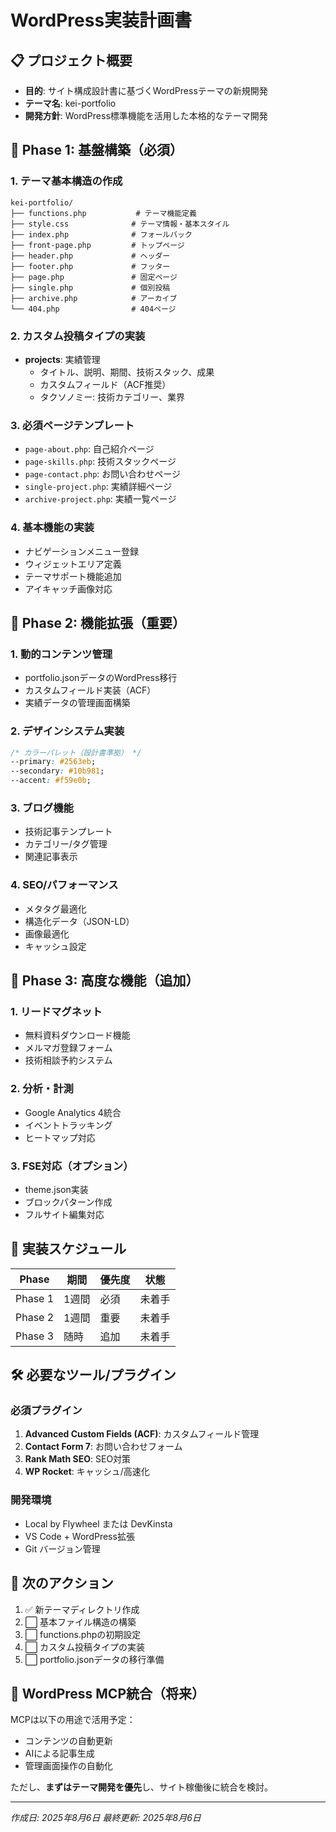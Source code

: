 # WordPress実装計画書

## 📋 プロジェクト概要
- **目的**: サイト構成設計書に基づくWordPressテーマの新規開発
- **テーマ名**: kei-portfolio
- **開発方針**: WordPress標準機能を活用した本格的なテーマ開発

## 🎯 Phase 1: 基盤構築（必須）

### 1. テーマ基本構造の作成
```
kei-portfolio/
├── functions.php           # テーマ機能定義
├── style.css              # テーマ情報・基本スタイル
├── index.php              # フォールバック
├── front-page.php         # トップページ
├── header.php             # ヘッダー
├── footer.php             # フッター
├── page.php               # 固定ページ
├── single.php             # 個別投稿
├── archive.php            # アーカイブ
└── 404.php                # 404ページ
```

### 2. カスタム投稿タイプの実装
- **projects**: 実績管理
  - タイトル、説明、期間、技術スタック、成果
  - カスタムフィールド（ACF推奨）
  - タクソノミー: 技術カテゴリー、業界

### 3. 必須ページテンプレート
- `page-about.php`: 自己紹介ページ
- `page-skills.php`: 技術スタックページ  
- `page-contact.php`: お問い合わせページ
- `single-project.php`: 実績詳細ページ
- `archive-project.php`: 実績一覧ページ

### 4. 基本機能の実装
- ナビゲーションメニュー登録
- ウィジェットエリア定義
- テーマサポート機能追加
- アイキャッチ画像対応

## 🔧 Phase 2: 機能拡張（重要）

### 1. 動的コンテンツ管理
- portfolio.jsonデータのWordPress移行
- カスタムフィールド実装（ACF）
- 実績データの管理画面構築

### 2. デザインシステム実装
```css
/* カラーパレット（設計書準拠） */
--primary: #2563eb;
--secondary: #10b981;
--accent: #f59e0b;
```

### 3. ブログ機能
- 技術記事テンプレート
- カテゴリー/タグ管理
- 関連記事表示

### 4. SEO/パフォーマンス
- メタタグ最適化
- 構造化データ（JSON-LD）
- 画像最適化
- キャッシュ設定

## 🚀 Phase 3: 高度な機能（追加）

### 1. リードマグネット
- 無料資料ダウンロード機能
- メルマガ登録フォーム
- 技術相談予約システム

### 2. 分析・計測
- Google Analytics 4統合
- イベントトラッキング
- ヒートマップ対応

### 3. FSE対応（オプション）
- theme.json実装
- ブロックパターン作成
- フルサイト編集対応

## 📅 実装スケジュール

| Phase | 期間 | 優先度 | 状態 |
|-------|------|--------|------|
| Phase 1 | 1週間 | 必須 | 未着手 |
| Phase 2 | 1週間 | 重要 | 未着手 |
| Phase 3 | 随時 | 追加 | 未着手 |

## 🛠️ 必要なツール/プラグイン

### 必須プラグイン
1. **Advanced Custom Fields (ACF)**: カスタムフィールド管理
2. **Contact Form 7**: お問い合わせフォーム
3. **Rank Math SEO**: SEO対策
4. **WP Rocket**: キャッシュ/高速化

### 開発環境
- Local by Flywheel または DevKinsta
- VS Code + WordPress拡張
- Git バージョン管理

## 📝 次のアクション

1. ✅ 新テーマディレクトリ作成
2. ⬜ 基本ファイル構造の構築
3. ⬜ functions.phpの初期設定
4. ⬜ カスタム投稿タイプの実装
5. ⬜ portfolio.jsonデータの移行準備

## 🔄 WordPress MCP統合（将来）

MCPは以下の用途で活用予定：
- コンテンツの自動更新
- AIによる記事生成
- 管理画面操作の自動化

ただし、**まずはテーマ開発を優先**し、サイト稼働後に統合を検討。

---
*作成日: 2025年8月6日*
*最終更新: 2025年8月6日*